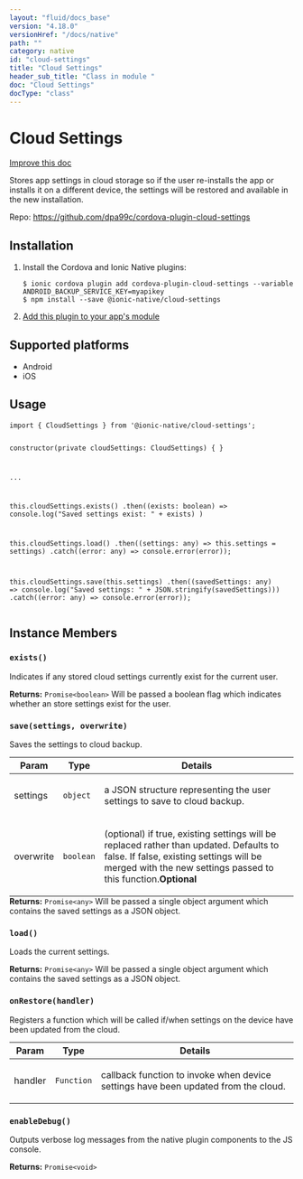 ```yaml
---
layout: "fluid/docs_base"
version: "4.18.0"
versionHref: "/docs/native"
path: ""
category: native
id: "cloud-settings"
title: "Cloud Settings"
header_sub_title: "Class in module "
doc: "Cloud Settings"
docType: "class"
---
```


<h1 class="api-title">Cloud Settings</h1>

<a class="improve-v2-docs" href="http://github.com/ionic-team/ionic-native/edit/master/src/@ionic-native/plugins/cloud-settings/index.ts#L1">
  Improve this doc
</a>







<p>Stores app settings in cloud storage so if the user re-installs the app or installs it on a different device, the settings will be restored and available in the new installation.</p>


<p>Repo:
  <a href="https://github.com/dpa99c/cordova-plugin-cloud-settings">
    https://github.com/dpa99c/cordova-plugin-cloud-settings
  </a>
</p>


<h2><a class="anchor" name="installation" href="#installation"></a>Installation</h2>
<ol class="installation">
  <li>Install the Cordova and Ionic Native plugins:<br>
    <pre><code class="nohighlight">$ ionic cordova plugin add cordova-plugin-cloud-settings --variable ANDROID_BACKUP_SERVICE_KEY=myapikey
$ npm install --save @ionic-native/cloud-settings
</code></pre>
  </li>
  <li><a href="https://ionicframework.com/docs/native/#Add_Plugins_to_Your_App_Module">Add this plugin to your app's module</a></li>
</ol>



<h2><a class="anchor" name="platforms" href="#platforms"></a>Supported platforms</h2>
<ul>
  <li>Android</li><li>iOS</li>
</ul>






<h2><a class="anchor" name="usage" href="#usage"></a>Usage</h2>
<pre><code class="lang-typescript">import { CloudSettings } from &#39;@ionic-native/cloud-settings&#39;;


constructor(private cloudSettings: CloudSettings) { }

...

this.cloudSettings.exists()
  .then((exists: boolean) =&gt; console.log(&quot;Saved settings exist: &quot; + exists) )

this.cloudSettings.load()
  .then((settings: any) =&gt; this.settings = settings)
  .catch((error: any) =&gt; console.error(error));

this.cloudSettings.save(this.settings)
  .then((savedSettings: any) =&gt; console.log(&quot;Saved settings: &quot; + JSON.stringify(savedSettings)))
  .catch((error: any) =&gt; console.error(error));
</code></pre>








<h2><a class="anchor" name="instance-members" href="#instance-members"></a>Instance Members</h2>
<h3><a class="anchor" name="exists" href="#exists"></a><code>exists()</code></h3>


Indicates if any stored cloud settings currently exist for the current user.


<div class="return-value" markdown="1">
  <i class="icon ion-arrow-return-left"></i>
  <b>Returns:</b> <code>Promise&lt;boolean&gt;</code> Will be passed a boolean flag which indicates whether an store settings exist for the user.
</div><h3><a class="anchor" name="save" href="#save"></a><code>save(settings,&nbsp;overwrite)</code></h3>




Saves the settings to cloud backup.
<table class="table param-table" style="margin:0;">
  <thead>
  <tr>
    <th>Param</th>
    <th>Type</th>
    <th>Details</th>
  </tr>
  </thead>
  <tbody>
  <tr>
    <td>
      settings</td>
    <td>
      <code>object</code>
    </td>
    <td>
      <p>a JSON structure representing the user settings to save to cloud backup.</p>
</td>
  </tr>
  
  <tr>
    <td>
      overwrite</td>
    <td>
      <code>boolean</code>
    </td>
    <td>
      <p>(optional) if true, existing settings will be replaced rather than updated. Defaults to false.
If false, existing settings will be merged with the new settings passed to this function.<strong class="tag">Optional</strong></p>
</td>
  </tr>
  </tbody>
</table>

<div class="return-value" markdown="1">
  <i class="icon ion-arrow-return-left"></i>
  <b>Returns:</b> <code>Promise&lt;any&gt;</code> Will be passed a single object argument which contains the saved settings as a JSON object.
</div><h3><a class="anchor" name="load" href="#load"></a><code>load()</code></h3>


Loads the current settings.


<div class="return-value" markdown="1">
  <i class="icon ion-arrow-return-left"></i>
  <b>Returns:</b> <code>Promise&lt;any&gt;</code> Will be passed a single object argument which contains the saved settings as a JSON object.
</div><h3><a class="anchor" name="onRestore" href="#onRestore"></a><code>onRestore(handler)</code></h3>




Registers a function which will be called if/when settings on the device have been updated from the cloud.
<table class="table param-table" style="margin:0;">
  <thead>
  <tr>
    <th>Param</th>
    <th>Type</th>
    <th>Details</th>
  </tr>
  </thead>
  <tbody>
  <tr>
    <td>
      handler</td>
    <td>
      <code>Function</code>
    </td>
    <td>
      <p>callback function to invoke when device settings have been updated from the cloud.</p>
</td>
  </tr>
  </tbody>
</table>

<h3><a class="anchor" name="enableDebug" href="#enableDebug"></a><code>enableDebug()</code></h3>


Outputs verbose log messages from the native plugin components to the JS console.


<div class="return-value" markdown="1">
  <i class="icon ion-arrow-return-left"></i>
  <b>Returns:</b> <code>Promise&lt;void&gt;</code> 
</div>





